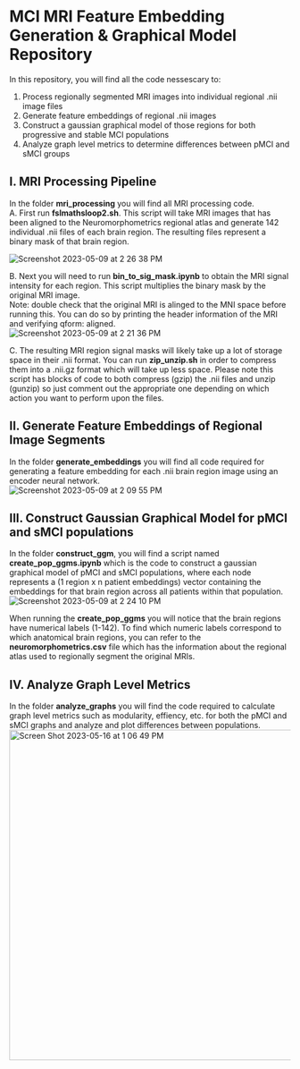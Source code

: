 # MCI MRI Feature Embedding Generation & Graphical Model Repository 
In this repository, you will find all the code nessescary to:
1. Process regionally segmented MRI images into individual regional .nii image files 
2. Generate feature embeddings of regional .nii images 
3. Construct a gaussian graphical model of those regions for both progressive and stable MCI populations 
4. Analyze graph level metrics to determine differences between pMCI and sMCI groups 

## I. MRI Processing Pipeline 
In the folder **mri_processing** you will find all MRI processing code. <br>
A. First run **fslmathsloop2.sh**. This script will take MRI images that has been aligned to the Neuromorphometrics regional atlas and generate 142 individual .nii files of each brain region. The resulting files represent a binary mask of that brain region. 

![Screenshot 2023-05-09 at 2 26 38 PM](https://github.com/vkola-lab/mci_mri_graph/assets/90205073/3c9227b9-5f42-4be0-a1ac-3e0d8c19ad70)

B. Next you will need to run **bin_to_sig_mask.ipynb** to obtain the MRI signal intensity for each region. This script multiplies the binary mask by the original MRI image. <br> Note: double check that the original MRI is alinged to the MNI space before running this. You can do so by printing the header information of the MRI and verifying qform: aligned. <br>
![Screenshot 2023-05-09 at 2 21 36 PM](https://github.com/vkola-lab/mci_mri_graph/assets/90205073/56ee2292-92d4-4620-af33-85bdbabad10a)

C. The resulting MRI region signal masks will likely take up a lot of storage space in their .nii format. You can run **zip_unzip.sh** in order to compress them into a .nii.gz format which will take up less space. Please note this script has blocks of code to both compress (gzip) the .nii files and unzip (gunzip) so just comment out the appropriate one depending on which action you want to perform upon the files.
## II. Generate Feature Embeddings of Regional Image Segments 
In the folder **generate_embeddings** you will find all code required for generating a feature embedding for each .nii brain region image using an encoder neural network. <br>
![Screenshot 2023-05-09 at 2 09 55 PM](https://github.com/vkola-lab/mci_mri_graph/assets/90205073/5edaf2c5-2330-47bc-b420-6396bf0c86c1)



## III. Construct Gaussian Graphical Model for pMCI and sMCI populations 
In the folder **construct_ggm**, you will find a script named **create_pop_ggms.ipynb** which is the code to construct a gaussian graphical model of pMCI and sMCI populations, where each node represents a (1 region x n patient embeddings) vector containing the embeddings for that brain region across all patients within that population. <br>
![Screenshot 2023-05-09 at 2 24 10 PM](https://github.com/vkola-lab/mci_mri_graph/assets/90205073/35d09a14-2812-4b0c-88f6-5004f8406ba3)

When running the **create_pop_ggms** you will notice that the brain regions have numerical labels (1-142). To find which numeric labels correspond to which anatomical brain regions, you can refer to the **neuromorphometrics.csv** file which has the information about the regional atlas used to regionally segment the original MRIs. 

## IV. Analyze Graph Level Metrics 
In the folder **analyze_graphs** you will find the code required to calculate graph level metrics such as modularity, effiency, etc. for both the pMCI and sMCI graphs and analyze and plot differences between populations. 
<img width="591" alt="Screen Shot 2023-05-16 at 1 06 49 PM" src="https://github.com/vkola-lab/mci_mri_graph/assets/90205073/89e00133-f66e-4962-9d38-ca9f042612c9">


